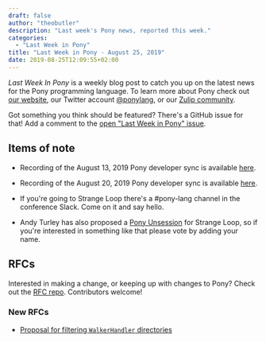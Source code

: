 ```yaml
---
draft: false
author: "theobutler"
description: "Last week's Pony news, reported this week."
categories:
  - "Last Week in Pony"
title: "Last Week in Pony - August 25, 2019"
date: 2019-08-25T12:09:55+02:00
---
```

_Last Week In Pony_ is a weekly blog post to catch you up on the latest news for the Pony programming language. To learn more about Pony check out [our website](https://ponylang.io), our Twitter account [@ponylang](https://twitter.com/ponylang), or our [Zulip community](https://ponylang.zulipchat.com).

Got something you think should be featured? There's a GitHub issue for that! Add a comment to the [open "Last Week in Pony" issue](https://github.com/ponylang/ponylang.github.io/issues?q=is%3Aissue+is%3Aopen+label%3Alast-week-in-pony).
<!-- more -->

## Items of note

- Recording of the August 13, 2019 Pony developer sync is available [here](https://sync-recordings.ponylang.io/r/2019_08_13.m4a).

- Recording of the August 20, 2019 Pony developer sync is available [here](https://sync-recordings.ponylang.io/r/2019_08_20.m4a).

- If you're going to Strange Loop there's a #pony-lang channel in the conference Slack. Come on it and say hello.

- Andy Turley has also proposed a [Pony Unsession](https://github.com/strangeloop/StrangeLoop2019/wiki/Unsessions#getting-in-the-saddle-with-the-pony-programming-language) for Strange Loop, so if you're interested in something like that please vote by adding your name.

## RFCs

Interested in making a change, or keeping up with changes to Pony? Check out the [RFC repo](https://github.com/ponylang/rfcs). Contributors welcome!

### New RFCs

- [Proposal for filtering `WalkerHandler` directories](https://github.com/ponylang/rfcs/pull/154)
